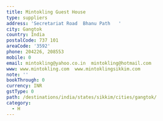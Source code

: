 ```yaml
---
title: Mintokling Guest House
type: suppliers
address: 'Secretariat Road  Bhanu Path   '
city: Gangtok
country: India
postalCode: 737 101
areaCode: '3592'
phone: 204226, 208553
mobile: 0
email: mintokling@yahoo.co.in  mintokling@hotmail.com
www: www.mintokling.com  www.mintoklingsikkim.com
note: ''
bookThrough: 0
currency: INR
gstType: 0
path: /destinations/india/states/sikkim/cities/gangtok/
category:
  - H
---
```


